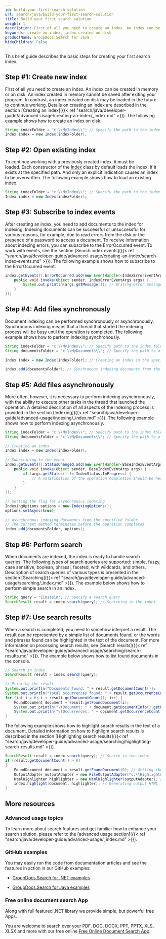 ```yaml
---
id: build-your-first-search-solution
url: search/java/build-your-first-search-solution
title: Build your first search solution
weight: 1
description: First of all you need to create an index. An index can be created in memory or on disk. An index created in memory cannot be saved after exiting your program. In contrast, an index created on disk may be loaded in the future to continue working.
keywords: create an index, index created on disk
productName: GroupDocs.Search for Java
hideChildren: False
---
```

This brief guide describes the basic steps for creating your first search index.

## Step #1: Create new index

First of all you need to create an index. An index can be created in memory or on disk. An index created in memory cannot be saved after exiting your program. In contrast, an index created on disk may be loaded in the future to continue working. Details on creating an index are described in the section [Creating an index]({{< ref "search/java/developer-guide/advanced-usage/creating-an-index/_index.md" >}}). The following example shows how to create an index on disk.



```java
String indexFolder = "c:\\MyIndex\\"; // Specify the path to the index folder
Index index = new Index(indexFolder);
```

## Step #2: Open existing index

To continue working with a previously created index, it must be loaded. Each constructor of the [Index](https://reference.groupdocs.com/search/java/com.groupdocs.search/Index) class by default loads the index, if it exists at the specified path. And only an explicit indication causes an index to be overwritten. The following example shows how to load an existing index.



```java
String indexFolder = "c:\\MyIndex\\"; // Specify the path to the index folder
Index index = new Index(indexFolder);
```

## Step #3: Subscribe to index events

After creating an index, you need to add documents to the index for indexing. Indexing documents can be successful or unsuccessful for various reasons, for example, due to read errors from the disk or the presence of a password to access a document. To receive information about indexing errors, you can subscribe to the ErrorOccurred event. To work with events, see the section [Search index events]({{< ref "search/java/developer-guide/advanced-usage/creating-an-index/search-index-events.md" >}}). The following example shows how to subscribe to the ErrorOccurred event.



```java
index.getEvents().ErrorOccurred.add(new EventHandler<IndexErrorEventArgs>() {
    public void invoke(Object sender, IndexErrorEventArgs args) {
        System.out.println(args.getMessage()); // Writing error messages to the console
    }
});
```

## Step #4: Add files synchronously

Document indexing can be performed synchronously or asynchronously. Synchronous indexing means that a thread that started the indexing process will be busy until the operation is completed. The following example shows how to perform indexing synchronously.



```java
String indexFolder = "c:\\MyIndex\\"; // Specify path to the index folder
String documentsFolder = "c:\\MyDocuments\\"; // Specify the path to a folder containing documents to search
 
Index index = new Index(indexFolder); // Creating an index in the specified folder
 
index.add(documentsFolder); // Synchronous indexing documents from the specified folder
```

## Step #5: Add files asynchronously

More often, however, it is necessary to perform indexing asynchronously, with the ability to execute other tasks in the thread that launched the operation. A detailed description of all aspects of the indexing process is provided in the section [Indexing]({{< ref "search/java/developer-guide/advanced-usage/indexing/_index.md" >}}). The following example shows how to perform indexing asynchronously.



```java
String indexFolder = "c:\\MyIndex\\"; // Specify path to the index folder
String documentsFolder = "c:\\MyDocuments\\"; // Specify the path to a folder containing documents to search
 
// Creating an index
Index index = new Index(indexFolder);
 
// Subscribing to the event
index.getEvents().StatusChanged.add(new EventHandler<BaseIndexEventArgs>() {
    public void invoke(Object sender, BaseIndexEventArgs args) {
        if (args.getStatus() != IndexStatus.InProgress) {
            // A notification of the operation completion should be here
        }
    }
});
 
// Setting the flag for asynchronous indexing
IndexingOptions options = new IndexingOptions();
options.setAsync(true);
 
// Asynchronous indexing documents from the specified folder
// The current method terminates before the operation completes
index.add(documentsFolder, options);
```

## Step #6: Perform search

When documents are indexed, the index is ready to handle search queries. The following types of search queries are supported: simple, fuzzy, case sensitive, boolean, phrasal, faceted, with wildcards, and others. Description of search queries of various types is presented in the section [Searching]({{< ref "search/java/developer-guide/advanced-usage/searching/_index.md" >}}). The example below shows how to perform simple search in an index.



```java
String query = "Einstein"; // Specify a search query
SearchResult result = index.search(query); // Searching in the index
```

## Step #7: Use search results

When a search is completed, you need to somehow interpret a result. The result can be represented by a simple list of documents found, or the words and phrases found can be highlighted in the text of the document. For more information on processing search results, see [Search results]({{< ref "search/java/developer-guide/advanced-usage/searching/search-results.md" >}}). The example below shows how to list found documents in the console.



```java
// Search in index
SearchResult result = index.search(query);
 
// Printing the result
System.out.println("Documents found: " + result.getDocumentCount());
System.out.println("Total occurrences found: " + result.getOccurrenceCount());
for (int i = 0; i < result.getDocumentCount(); i++) {
    FoundDocument document = result.getFoundDocument(i);
    System.out.println("\tDocument: " + document.getDocumentInfo().getFilePath());
    System.out.println("\tOccurrences: " + document.getOccurrenceCount());
}
```

The following example shows how to highlight search results in the text of a document. Detailed information on how to highlight search results is described in the section [Highlighting search results]({{< ref "search/java/developer-guide/advanced-usage/searching/highlighting-search-results.md" >}}).



```java
SearchResult result = index.search(query); // Search in the index
if (result.getDocumentCount() > 0)
{
    FoundDocument document = result.getFoundDocument(0); // Getting the first found document
    OutputAdapter outputAdapter = new FileOutputAdapter("c:\\Highlighted.html"); // Creating the output adapter to a file
    HtmlHighlighter highlighter = new HtmlHighlighter(outputAdapter); // Creating the highlighter object
    index.highlight(document, highlighter); // Generating output HTML formatted document with highlighted search results
}
```

## More resources

### Advanced usage topics

To learn more about search features and get familiar how to enhance your search solution, please refer to the [advanced usage section]({{< ref "search/java/developer-guide/advanced-usage/_index.md" >}}).

### GitHub examples

You may easily run the code from documentation articles and see the features in action in our GitHub examples:

*   [GroupDocs.Search for .NET examples](https://github.com/groupdocs-search/GroupDocs.Search-for-.NET)
    
*   [GroupDocs.Search for Java examples](https://github.com/groupdocs-search/GroupDocs.Search-for-Java)
    

### Free online document search App

Along with full featured .NET library we provide simple, but powerful free Apps.

You are welcome to search over your PDF, DOC, DOCX, PPT, PPTX, XLS, XLSX and more with our free online [Free Online Document Search App](https://products.groupdocs.app/search).
